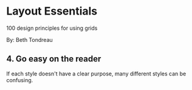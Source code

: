 # Layout Essentials

100 design principles for using grids

By: Beth Tondreau

## 4. Go easy on the reader

If each style doesn't have a clear purpose, many different styles can be confusing.

